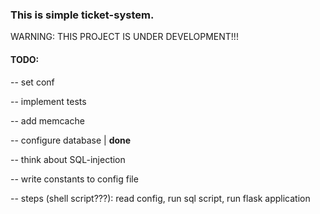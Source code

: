 ### This is simple ticket-system.

WARNING: THIS PROJECT IS UNDER DEVELOPMENT!!!


#### TODO:
-- set conf

-- implement tests

-- add memcache

-- configure database | **done**

-- think about SQL-injection

-- write constants to config file

-- steps (shell script???): read config, run sql script, run flask application